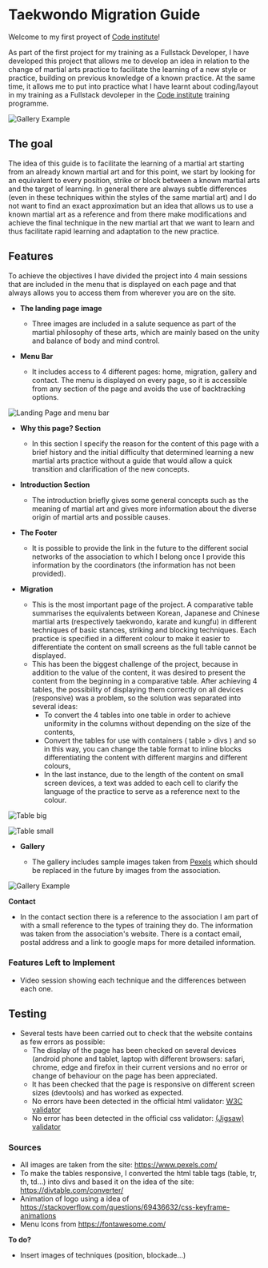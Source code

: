
# Taekwondo Migration Guide

Welcome to my first proyect of [Code institute](https://codeinstitute.net)!

As part of the first project for my training as a Fullstack Developer, I have developed this project that allows me to develop an idea in relation to the change of martial arts practice to facilitate the learning of a new style or practice, building on previous knowledge of a known practice. At the same time, it allows me to put into practice what I have learnt about coding/layout in my training as a Fullstack devoleper in the [Code institute](https://codeinstitute.net) training programme.

![Gallery Example](https://patchamama.github.io/PP1/doc/screen-shot-responsive.png)

## The goal

The idea of this guide is to facilitate the learning of a martial art starting from an already known martial art and for this point, we start by looking for an equivalent to every position, strike or block between a known martial arts and the target of learning. In general there are always subtle differences (even in these techniques within the styles of the same martial art) and I do not want to find an exact approximation but an idea that allows us to use a known martial art as a reference and from there make modifications and achieve the final technique in the new martial art that we want to learn and thus facilitate rapid learning and adaptation to the new practice.

## Features

To achieve the objectives I have divided the project into 4 main sessions that are included in the menu that is displayed on each page and that always allows you to access them from wherever you are on the site.

- __The landing page image__

  - Three images are included in a salute sequence as part of the martial philosophy of these arts, which are mainly based on the unity and balance of body and mind control.

- __Menu Bar__

  - It includes access to 4 different pages: home, migration, gallery and contact. The menu is displayed on every page, so it is accessible from any section of the page and avoids the use of backtracking options.   

![Landing Page and menu bar](https://patchamama.github.io/PP1/doc/menu-landing-page.png)

- __Why this page? Section__

  - In this section I specify the reason for the content of this page with a brief history and the initial difficulty that determined learning a new martial arts practice without a guide that would allow a quick transition and clarification of the new concepts.

- __Introduction Section__

  - The introduction briefly gives some general concepts such as the meaning of martial art and gives more information about the diverse origin of martial arts and possible causes. 

- __The Footer__ 

  - It is possible to provide the link in the future to the different social networks of the association to which I belong once I provide this information by the coordinators (the information has not been provided).

- __Migration__

  - This is the most important page of the project. A comparative table summarises the equivalents between Korean, Japanese and Chinese martial arts (respectively taekwondo, karate and kungfu) in different techniques of basic stances, striking and blocking techniques. Each practice is specified in a different colour to make it easier to differentiate the content on small screens as the full table cannot be displayed.
  - This has been the biggest challenge of the project, because in addition to the value of the content, it was desired to present the content from the beginning in a comparative table. After achieving 4 tables, the possibility of displaying them correctly on all devices (responsive) was a problem, so the solution was separated into several ideas:
    - To convert the 4 tables into one table in order to achieve uniformity in the columns without depending on the size of the contents,
    - Convert the tables for use with containers ( table > divs ) and so in this way, you can change the table format to inline blocks differentiating the content with different margins and different colours,
    - In the last instance, due to the length of the content on small screen devices, a text was added to each cell to clarify the language of the practice to serve as a reference next to the colour.

![Table big](https://patchamama.github.io/PP1/doc/table-big.png)

![Table small](https://patchamama.github.io/PP1/doc/table-small.png)

- __Gallery__

  - The gallery includes sample images taken from [Pexels](https://www.pexels.com/) which should be replaced in the future by images from the association.

![Gallery Example](https://patchamama.github.io/PP1/doc/gallery-sample.png)

__Contact__

  - In the contact section there is a reference to the association I am part of with a small reference to the types of training they do. The information was taken from the association's website. There is a contact email, postal address and a link to google maps for more detailed information.

### Features Left to Implement

  - Video session showing each technique and the differences between each one.

## Testing 

  - Several tests have been carried out to check that the website contains as few errors as possible:
    - The display of the page has been checked on several devices (android phone and tablet, laptop with different browsers: safari, chrome, edge and firefox in their current versions and no error or change of behaviour on the page has been appreciated.
    - It has been checked that the page is responsive on different screen sizes (devtools) and has worked as expected.
    - No errors have been detected in the official html validator: [W3C validator](https://validator.w3.org/nu/?doc=https%3A%2F%2Fpatchamama.github.io%2FPP1%2Findex.html)
    - No error has been detected in the official css validator: [(Jigsaw) validator](https://jigsaw.w3.org/css-validator/validator?uri=https://patchamama.github.io/PP1/index.html&profile=css3svg&usermedium=all&warning=1&vextwarning=&lang=en#css)





### Sources ###

- All images are taken from the site: https://www.pexels.com/
- To make the tables responsive, I converted the html table tags (table, tr, th, td...) into divs and based it on the idea of the site: https://divtable.com/converter/
- Animation of logo using a idea of https://stackoverflow.com/questions/69436632/css-keyframe-animations
- Menu Icons from https://fontawesome.com/

**To do?**

- Insert images of techniques (position, blockade...)
